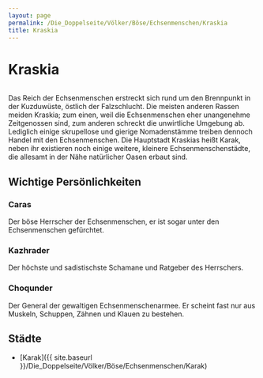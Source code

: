 ```yaml
---
layout: page
permalink: /Die_Doppelseite/Völker/Böse/Echsenmenschen/Kraskia
title: Kraskia
---
```


# Kraskia

<img alt="" src="{{ site.baseurl }}/assets/images/wappen/kraskia.jpg" />

Das Reich der Echsenmenschen erstreckt sich rund um den Brennpunkt in der Kuzduwüste, östlich der Falzschlucht. Die meisten anderen Rassen meiden Kraskia; zum einen, weil die Echsenmenschen eher unangenehme Zeitgenossen sind, zum anderen schreckt die unwirtliche Umgebung ab. Lediglich einige skrupellose und gierige Nomadenstämme treiben dennoch Handel mit den Echsenmenschen. Die Hauptstadt Kraskias heißt Karak, neben ihr existieren noch einige weitere, kleinere Echsenmenschenstädte, die allesamt in der Nähe natürlicher Oasen erbaut sind.

## Wichtige Persönlichkeiten

### Caras

Der böse Herrscher der Echsenmenschen, er ist sogar unter den Echsenmenschen gefürchtet.

### Kazhrader

Der höchste und sadistischste Schamane und Ratgeber des Herrschers.

### Choqunder

Der General der gewaltigen Echsenmenschenarmee. Er scheint fast nur aus Muskeln, Schuppen, Zähnen und Klauen zu bestehen. 

## Städte

- [Karak]({{ site.baseurl }}/Die_Doppelseite/Völker/Böse/Echsenmenschen/Karak)
